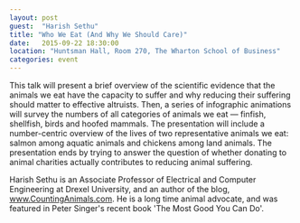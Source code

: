 ```yaml
---
layout: post
guest:  "Harish Sethu"
title: "Who We Eat (And Why We Should Care)"
date:   2015-09-22 18:30:00
location: "Huntsman Hall, Room 270, The Wharton School of Business"
categories: event
---
```

This talk will present a brief overview of the scientific evidence that the animals we eat have the capacity to suffer and why reducing their suffering should matter to effective altruists. Then, a series of infographic animations will survey the numbers of all categories of animals we eat — finfish, shellfish, birds and hoofed mammals. The presentation will include a number-centric overview of the lives of two representative animals we eat: salmon among aquatic animals and chickens among land animals. The presentation ends by trying to answer the question of whether donating to animal charities actually contributes to reducing animal suffering.

Harish Sethu is an Associate Professor of Electrical and Computer Engineering at Drexel University, and an author of the blog, www.CountingAnimals.com. He is a long time animal advocate, and was featured in Peter Singer's recent book 'The Most Good You Can Do'.
